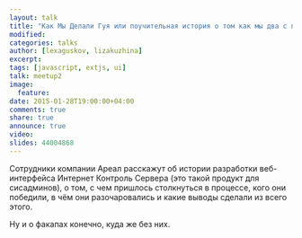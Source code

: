 ```yaml
---
layout: talk
title: "Как Мы Делали Гуя или поучительная история о том как мы два с половиной раза переписали наш веб-интерфейс на ExtJS и не сошли с ума"
modified:
categories: talks
author: [lexaguskov, lizakuzhina]
excerpt:
tags: [javascript, extjs, ui]
talk: meetup2
image:
  feature:
date: 2015-01-28T19:00:00+04:00
comments: true
share: true
announce: true
video: 
slides: 44004868
---
```


Сотрудники компании Ареал расскажут об истории разработки веб-интерфейса Интернет Контроль Сервера 
(это такой продукт для сисадминов), о том, с чем пришлось столкнуться в процессе, 
кого они победили, в чём они разочаровались и какие выводы сделали из всего этого. 

Ну и о факапах конечно, куда же без них.